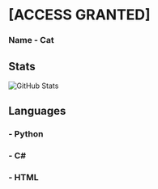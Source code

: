# [ACCESS GRANTED]

### Name - Cat

## Stats
![GitHub Stats](https://github-readme-stats.vercel.app/api?username=CatBackG&show_icons=true&theme=github_dark)
## Languages
### - Python
### - C#
### - HTML
